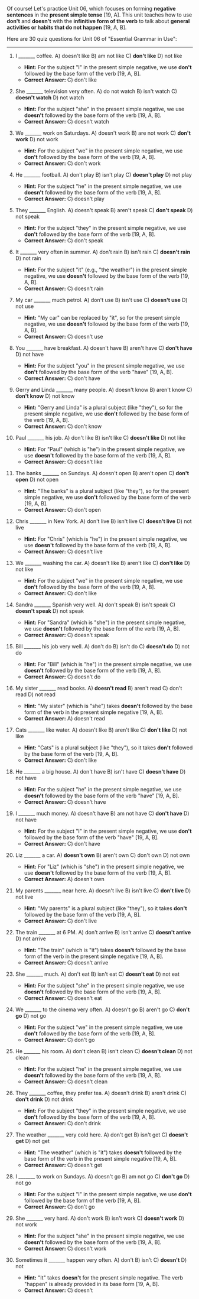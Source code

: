 Of course! Let's practice Unit 06, which focuses on forming **negative sentences** in the **present simple tense** [19, A]. This unit teaches how to use **don't** and **doesn't** with the **infinitive form of the verb** to talk about **general activities or habits that do not happen** [19, A, B].

Here are 30 quiz questions for Unit 06 of "Essential Grammar in Use":

---

1.  I _______ coffee.
    A) doesn't like
    B) am not like
    C) **don't like**
    D) not like
    *   **Hint:** For the subject "I" in the present simple negative, we use **don't** followed by the base form of the verb [19, A, B].
    *   ****Correct Answer:**** C) don't like

2.  She _______ television very often.
    A) do not watch
    B) isn't watch
    C) **doesn't watch**
    D) not watch
    *   **Hint:** For the subject "she" in the present simple negative, we use **doesn't** followed by the base form of the verb [19, A, B].
    *   ****Correct Answer:**** C) doesn't watch

3.  We _______ work on Saturdays.
    A) doesn't work
    B) are not work
    C) **don't work**
    D) not work
    *   **Hint:** For the subject "we" in the present simple negative, we use **don't** followed by the base form of the verb [19, A, B].
    *   ****Correct Answer:**** C) don't work

4.  He _______ football.
    A) don't play
    B) isn't play
    C) **doesn't play**
    D) not play
    *   **Hint:** For the subject "he" in the present simple negative, we use **doesn't** followed by the base form of the verb [19, A, B].
    *   ****Correct Answer:**** C) doesn't play

5.  They _______ English.
    A) doesn't speak
    B) aren't speak
    C) **don't speak**
    D) not speak
    *   **Hint:** For the subject "they" in the present simple negative, we use **don't** followed by the base form of the verb [19, A, B].
    *   ****Correct Answer:**** C) don't speak

6.  It _______ very often in summer.
    A) don't rain
    B) isn't rain
    C) **doesn't rain**
    D) not rain
    *   **Hint:** For the subject "it" (e.g., "the weather") in the present simple negative, we use **doesn't** followed by the base form of the verb [19, A, B].
    *   ****Correct Answer:**** C) doesn't rain

7.  My car _______ much petrol.
    A) don't use
    B) isn't use
    C) **doesn't use**
    D) not use
    *   **Hint:** "My car" can be replaced by "it", so for the present simple negative, we use **doesn't** followed by the base form of the verb [19, A, B].
    *   ****Correct Answer:**** C) doesn't use

8.  You _______ have breakfast.
    A) doesn't have
    B) aren't have
    C) **don't have**
    D) not have
    *   **Hint:** For the subject "you" in the present simple negative, we use **don't** followed by the base form of the verb "have" [19, A, B].
    *   ****Correct Answer:**** C) don't have

9.  Gerry and Linda _______ many people.
    A) doesn't know
    B) aren't know
    C) **don't know**
    D) not know
    *   **Hint:** "Gerry and Linda" is a plural subject (like "they"), so for the present simple negative, we use **don't** followed by the base form of the verb [19, A, B].
    *   ****Correct Answer:**** C) don't know

10. Paul _______ his job.
    A) don't like
    B) isn't like
    C) **doesn't like**
    D) not like
    *   **Hint:** For "Paul" (which is "he") in the present simple negative, we use **doesn't** followed by the base form of the verb [19, A, B].
    *   ****Correct Answer:**** C) doesn't like

11. The banks _______ on Sundays.
    A) doesn't open
    B) aren't open
    C) **don't open**
    D) not open
    *   **Hint:** "The banks" is a plural subject (like "they"), so for the present simple negative, we use **don't** followed by the base form of the verb [19, A, B].
    *   ****Correct Answer:**** C) don't open

12. Chris _______ in New York.
    A) don't live
    B) isn't live
    C) **doesn't live**
    D) not live
    *   **Hint:** For "Chris" (which is "he") in the present simple negative, we use **doesn't** followed by the base form of the verb [19, A, B].
    *   ****Correct Answer:**** C) doesn't live

13. We _______ washing the car.
    A) doesn't like
    B) aren't like
    C) **don't like**
    D) not like
    *   **Hint:** For the subject "we" in the present simple negative, we use **don't** followed by the base form of the verb [19, A, B].
    *   ****Correct Answer:**** C) don't like

14. Sandra _______ Spanish very well.
    A) don't speak
    B) isn't speak
    C) **doesn't speak**
    D) not speak
    *   **Hint:** For "Sandra" (which is "she") in the present simple negative, we use **doesn't** followed by the base form of the verb [19, A, B].
    *   ****Correct Answer:**** C) doesn't speak

15. Bill _______ his job very well.
    A) don't do
    B) isn't do
    C) **doesn't do**
    D) not do
    *   **Hint:** For "Bill" (which is "he") in the present simple negative, we use **doesn't** followed by the base form of the verb [19, A, B].
    *   ****Correct Answer:**** C) doesn't do

16. My sister _______ read books.
    A) **doesn't read**
    B) aren't read
    C) don't read
    D) not read
    *   **Hint:** "My sister" (which is "she") takes **doesn't** followed by the base form of the verb in the present simple negative [19, A, B].
    *   ****Correct Answer:**** A) doesn't read

17. Cats _______ like water.
    A) doesn't like
    B) aren't like
    C) **don't like**
    D) not like
    *   **Hint:** "Cats" is a plural subject (like "they"), so it takes **don't** followed by the base form of the verb [19, A, B].
    *   ****Correct Answer:**** C) don't like

18. He _______ a big house.
    A) don't have
    B) isn't have
    C) **doesn't have**
    D) not have
    *   **Hint:** For the subject "he" in the present simple negative, we use **doesn't** followed by the base form of the verb "have" [19, A, B].
    *   ****Correct Answer:**** C) doesn't have

19. I _______ much money.
    A) doesn't have
    B) am not have
    C) **don't have**
    D) not have
    *   **Hint:** For the subject "I" in the present simple negative, we use **don't** followed by the base form of the verb "have" [19, A, B].
    *   ****Correct Answer:**** C) don't have

20. Liz _______ a car.
    A) **doesn't own**
    B) aren't own
    C) don't own
    D) not own
    *   **Hint:** For "Liz" (which is "she") in the present simple negative, we use **doesn't** followed by the base form of the verb [19, A, B].
    *   ****Correct Answer:**** A) doesn't own

21. My parents _______ near here.
    A) doesn't live
    B) isn't live
    C) **don't live**
    D) not live
    *   **Hint:** "My parents" is a plural subject (like "they"), so it takes **don't** followed by the base form of the verb [19, A, B].
    *   ****Correct Answer:**** C) don't live

22. The train _______ at 6 PM.
    A) don't arrive
    B) isn't arrive
    C) **doesn't arrive**
    D) not arrive
    *   **Hint:** "The train" (which is "it") takes **doesn't** followed by the base form of the verb in the present simple negative [19, A, B].
    *   ****Correct Answer:**** C) doesn't arrive

23. She _______ much.
    A) don't eat
    B) isn't eat
    C) **doesn't eat**
    D) not eat
    *   **Hint:** For the subject "she" in the present simple negative, we use **doesn't** followed by the base form of the verb [19, A, B].
    *   ****Correct Answer:**** C) doesn't eat

24. We _______ to the cinema very often.
    A) doesn't go
    B) aren't go
    C) **don't go**
    D) not go
    *   **Hint:** For the subject "we" in the present simple negative, we use **don't** followed by the base form of the verb [19, A, B].
    *   ****Correct Answer:**** C) don't go

25. He _______ his room.
    A) don't clean
    B) isn't clean
    C) **doesn't clean**
    D) not clean
    *   **Hint:** For the subject "he" in the present simple negative, we use **doesn't** followed by the base form of the verb [19, A, B].
    *   ****Correct Answer:**** C) doesn't clean

26. They _______ coffee, they prefer tea.
    A) doesn't drink
    B) aren't drink
    C) **don't drink**
    D) not drink
    *   **Hint:** For the subject "they" in the present simple negative, we use **don't** followed by the base form of the verb [19, A, B].
    *   ****Correct Answer:**** C) don't drink

27. The weather _______ very cold here.
    A) don't get
    B) isn't get
    C) **doesn't get**
    D) not get
    *   **Hint:** "The weather" (which is "it") takes **doesn't** followed by the base form of the verb in the present simple negative [19, A, B].
    *   ****Correct Answer:**** C) doesn't get

28. I _______ to work on Sundays.
    A) doesn't go
    B) am not go
    C) **don't go**
    D) not go
    *   **Hint:** For the subject "I" in the present simple negative, we use **don't** followed by the base form of the verb [19, A, B].
    *   ****Correct Answer:**** C) don't go

29. She _______ very hard.
    A) don't work
    B) isn't work
    C) **doesn't work**
    D) not work
    *   **Hint:** For the subject "she" in the present simple negative, we use **doesn't** followed by the base form of the verb [19, A, B].
    *   ****Correct Answer:**** C) doesn't work

30. Sometimes it _______ happen very often.
    A) don't
    B) isn't
    C) **doesn't**
    D) not
    *   **Hint:** "It" takes **doesn't** for the present simple negative. The verb "happen" is already provided in its base form [19, A, B].
    *   ****Correct Answer:**** C) doesn't